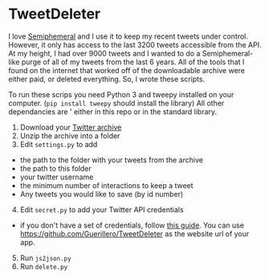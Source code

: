 # TweetDeleter
I love [Semiphemeral](https://github.com/micahflee/semiphemeral) and I use it to
keep my recent tweets under control. However, it only has access to the last 3200
tweets accessible from the API. At my height, I had over 9000 tweets and I wanted
to do a Semiphemeral-like purge of all of my tweets from the last 6 years. All of
the tools that I found on the internet that worked off of the downloadable archive
were either paid, or deleted everything. So, I wrote these scripts.

To run these scrips you need Python 3 and tweepy installed on your computer.
(`pip install tweepy` should install the library) All other dependancies are '
either in this repo or in the standard library.

1. Download your [Twitter archive](https://help.twitter.com/en/managing-your-account/how-to-download-your-twitter-archive)
2. Unzip the archive into a folder
3. Edit `settings.py` to add
  * the path to the folder with your tweets from the archive
  * the path to this folder
  * your twitter username
  * the minimum number of interactions to keep a tweet
  * Any tweets you would like to save (by id number)
4. Edit `secret.py` to add your Twitter API credentials
  * if you don't have a set of credentials, follow [this guide](https://python-twitter.readthedocs.io/en/latest/getting_started.html). You can use https://github.com/Guerillero/TweetDeleter as the website url of your app.
5. Run `js2json.py`
6. Run `delete.py`
